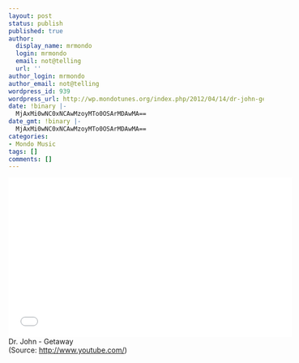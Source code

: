 ```yaml
---
layout: post
status: publish
published: true
author:
  display_name: mrmondo
  login: mrmondo
  email: not@telling
  url: ''
author_login: mrmondo
author_email: not@telling
wordpress_id: 939
wordpress_url: http://wp.mondotunes.org/index.php/2012/04/14/dr-john-getaway/
date: !binary |-
  MjAxMi0wNC0xNCAwMzoyMTo0OSArMDAwMA==
date_gmt: !binary |-
  MjAxMi0wNC0xNCAwMzoyMTo0OSArMDAwMA==
categories:
- Mondo Music
tags: []
comments: []
---
```

<iframe width="560" height="315" src="//www.youtube.com/embed/8Pfjo66PTy4" frameborder="0"> </iframe>
Dr. John - Getaway
<div class="attribution">(<span>Source:</span> <a href="http://www.youtube.com/">http://www.youtube.com/</a>)</div>
